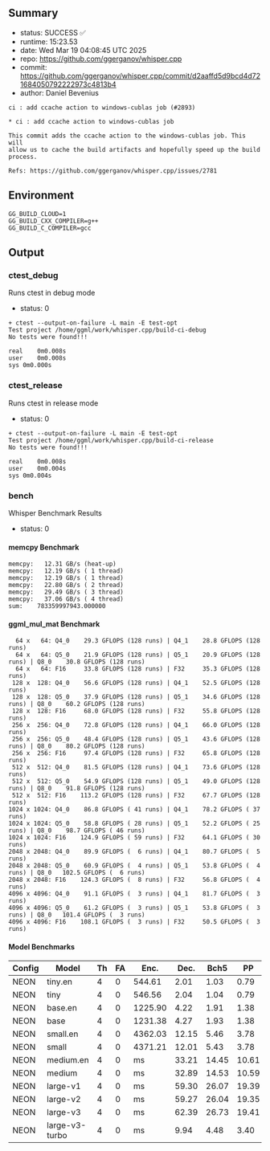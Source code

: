 ## Summary

- status:  SUCCESS ✅
- runtime: 15:23.53
- date:    Wed Mar 19 04:08:45 UTC 2025
- repo:    https://github.com/ggerganov/whisper.cpp
- commit:  https://github.com/ggerganov/whisper.cpp/commit/d2aaffd5d9bcd4d721684050792222973c4813b4
- author:  Daniel Bevenius
```
ci : add ccache action to windows-cublas job (#2893)

* ci : add ccache action to windows-cublas job

This commit adds the ccache action to the windows-cublas job. This will
allow us to cache the build artifacts and hopefully speed up the build
process.

Refs: https://github.com/ggerganov/whisper.cpp/issues/2781
```

## Environment

```
GG_BUILD_CLOUD=1
GG_BUILD_CXX_COMPILER=g++
GG_BUILD_C_COMPILER=gcc
```

## Output

### ctest_debug

Runs ctest in debug mode
- status: 0
```
+ ctest --output-on-failure -L main -E test-opt
Test project /home/ggml/work/whisper.cpp/build-ci-debug
No tests were found!!!

real	0m0.008s
user	0m0.008s
sys	0m0.000s
```
### ctest_release

Runs ctest in release mode
- status: 0
```
+ ctest --output-on-failure -L main -E test-opt
Test project /home/ggml/work/whisper.cpp/build-ci-release
No tests were found!!!

real	0m0.008s
user	0m0.004s
sys	0m0.004s
```
### bench

Whisper Benchmark Results
- status: 0
#### memcpy Benchmark

```
memcpy:   12.31 GB/s (heat-up)
memcpy:   12.19 GB/s ( 1 thread)
memcpy:   12.19 GB/s ( 1 thread)
memcpy:   22.80 GB/s ( 2 thread)
memcpy:   29.49 GB/s ( 3 thread)
memcpy:   37.06 GB/s ( 4 thread)
sum:    783359997943.000000
```

#### ggml_mul_mat Benchmark

```
  64 x   64: Q4_0    29.3 GFLOPS (128 runs) | Q4_1    28.8 GFLOPS (128 runs)
  64 x   64: Q5_0    21.9 GFLOPS (128 runs) | Q5_1    20.9 GFLOPS (128 runs) | Q8_0    30.8 GFLOPS (128 runs)
  64 x   64: F16     33.8 GFLOPS (128 runs) | F32     35.3 GFLOPS (128 runs)
 128 x  128: Q4_0    56.6 GFLOPS (128 runs) | Q4_1    52.5 GFLOPS (128 runs)
 128 x  128: Q5_0    37.9 GFLOPS (128 runs) | Q5_1    34.6 GFLOPS (128 runs) | Q8_0    60.2 GFLOPS (128 runs)
 128 x  128: F16     68.0 GFLOPS (128 runs) | F32     55.8 GFLOPS (128 runs)
 256 x  256: Q4_0    72.8 GFLOPS (128 runs) | Q4_1    66.0 GFLOPS (128 runs)
 256 x  256: Q5_0    48.4 GFLOPS (128 runs) | Q5_1    43.6 GFLOPS (128 runs) | Q8_0    80.2 GFLOPS (128 runs)
 256 x  256: F16     97.4 GFLOPS (128 runs) | F32     65.8 GFLOPS (128 runs)
 512 x  512: Q4_0    81.5 GFLOPS (128 runs) | Q4_1    73.6 GFLOPS (128 runs)
 512 x  512: Q5_0    54.9 GFLOPS (128 runs) | Q5_1    49.0 GFLOPS (128 runs) | Q8_0    91.8 GFLOPS (128 runs)
 512 x  512: F16    113.2 GFLOPS (128 runs) | F32     67.7 GFLOPS (128 runs)
1024 x 1024: Q4_0    86.8 GFLOPS ( 41 runs) | Q4_1    78.2 GFLOPS ( 37 runs)
1024 x 1024: Q5_0    58.8 GFLOPS ( 28 runs) | Q5_1    52.2 GFLOPS ( 25 runs) | Q8_0    98.7 GFLOPS ( 46 runs)
1024 x 1024: F16    124.9 GFLOPS ( 59 runs) | F32     64.1 GFLOPS ( 30 runs)
2048 x 2048: Q4_0    89.9 GFLOPS (  6 runs) | Q4_1    80.7 GFLOPS (  5 runs)
2048 x 2048: Q5_0    60.9 GFLOPS (  4 runs) | Q5_1    53.8 GFLOPS (  4 runs) | Q8_0   102.5 GFLOPS (  6 runs)
2048 x 2048: F16    124.3 GFLOPS (  8 runs) | F32     56.8 GFLOPS (  4 runs)
4096 x 4096: Q4_0    91.1 GFLOPS (  3 runs) | Q4_1    81.7 GFLOPS (  3 runs)
4096 x 4096: Q5_0    61.2 GFLOPS (  3 runs) | Q5_1    53.8 GFLOPS (  3 runs) | Q8_0   101.4 GFLOPS (  3 runs)
4096 x 4096: F16    108.1 GFLOPS (  3 runs) | F32     50.5 GFLOPS (  3 runs)
```

#### Model Benchmarks

|           Config |         Model |  Th |  FA |    Enc. |    Dec. |    Bch5 |      PP |  Commit |
|              --- |           --- | --- | --- |     --- |     --- |     --- |     --- |     --- |
|             NEON |       tiny.en |   4 |   0 |  544.61 |    2.01 |    1.03 |    0.79 | d2aaffd5 |
|             NEON |          tiny |   4 |   0 |  546.56 |    2.04 |    1.04 |    0.79 | d2aaffd5 |
|             NEON |       base.en |   4 |   0 | 1225.90 |    4.22 |    1.91 |    1.38 | d2aaffd5 |
|             NEON |          base |   4 |   0 | 1231.38 |    4.27 |    1.93 |    1.38 | d2aaffd5 |
|             NEON |      small.en |   4 |   0 | 4362.03 |   12.15 |    5.46 |    3.78 | d2aaffd5 |
|             NEON |         small |   4 |   0 | 4371.21 |   12.01 |    5.43 |    3.78 | d2aaffd5 |
|             NEON |     medium.en |   4 |   0 |      ms |   33.21 |   14.45 |   10.61 | d2aaffd5 |
|             NEON |        medium |   4 |   0 |      ms |   32.89 |   14.53 |   10.59 | d2aaffd5 |
|             NEON |      large-v1 |   4 |   0 |      ms |   59.30 |   26.07 |   19.39 | d2aaffd5 |
|             NEON |      large-v2 |   4 |   0 |      ms |   59.27 |   26.04 |   19.35 | d2aaffd5 |
|             NEON |      large-v3 |   4 |   0 |      ms |   62.39 |   26.73 |   19.41 | d2aaffd5 |
|             NEON | large-v3-turbo |   4 |   0 |      ms |    9.94 |    4.48 |    3.40 | d2aaffd5 |

